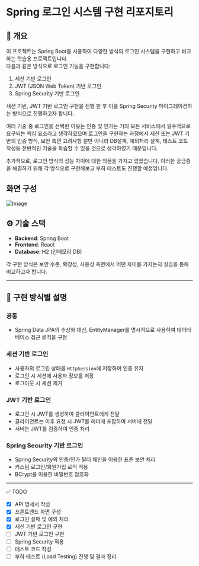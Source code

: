 # Spring 로그인 시스템 구현 리포지토리

## 📌 개요

이 프로젝트는 Spring Boot를 사용하여 다양한 방식의 로그인 시스템을 구현하고 비교하는 학습용 프로젝트입니다.  
다음과 같은 방식으로 로그인 기능을 구현합니다:

1. 세션 기반 로그인
2. JWT (JSON Web Token) 기반 로그인
3. Spring Security 기반 로그인

세션 기반, JWT 기반 로그인 구현을 진행 한 후 이를 Spring Security 마이그레이션하는 방식으로 진행하고자 합니다.


여러 기술 중 로그인을 선택한 이유는 인증 및 인가는  거의 모든 서비스에서 필수적으로 요구되는 핵심 요소라고 생각하였으며
로그인을 구현하는 과정에서 세션 또는 JWT 기반의 인증 방식, 보안 측면 고려사항 뿐만 아니라 DB설계, 예외처리 설계, 테스트 코드 작성등 전반적인 기술을 학습할 수 있을 것으로 생각하였기 때문입니다.
   
추가적으로, 로그인 방식의 성능 차이에 대한 의문을 가지고 있었습니다. 이러한 궁금증을 해결하기 위해 각 방식으로 구현해보고 부하 테스트도 진행할 예정입니다.

## 화면 구성

![Image](https://github.com/user-attachments/assets/b832c52e-c5c5-4892-9ef3-0b0592047bfd)

## ⚙️ 기술 스택

- **Backend**: Spring Boot
- **Frontend**: React
- **Database**: H2 (인메모리 DB)

각 구현 방식은 보안 수준, 확장성, 사용성 측면에서 어떤 차이를 가지는지 실습을 통해 비교하고자 합니다.

---

## 🚀 구현 방식별 설명

### 공통
- Spring Data JPA의 추상화 대신, EntityManager를 명시적으로 사용하여 데이터베이스 접근 로직을 구현

### 세션 기반 로그인
- 사용자의 로그인 상태를 `HttpSession`에 저장하여 인증 유지
- 로그인 시 세션에 사용자 정보를 저장
- 로그아웃 시 세션 제거

### JWT 기반 로그인
- 로그인 시 JWT를 생성하여 클라이언트에게 전달
- 클라이언트는 이후 요청 시 JWT를 헤더에 포함하여 서버에 전달
- 서버는 JWT를 검증하여 인증 처리

### Spring Security 기반 로그인
- Spring Security의 인증/인가 필터 체인을 이용한 표준 보안 처리
- 커스텀 로그인/회원가입 로직 적용
- BCrypt를 이용한 비밀번호 암호화

---


✅ TODO
- [X] API 명세서 작성
- [X] 프론트엔드 화면 구성
- [X] 로그인 실패 및 예외 처리
- [X] 세션 기반 로그인 구현  
- [ ] JWT 기반 로그인 구현
- [ ] Spring Security 적용
- [ ] 테스트 코드 작성
- [ ] 부하 테스트 (Load Testing) 진행 및 결과 정리
